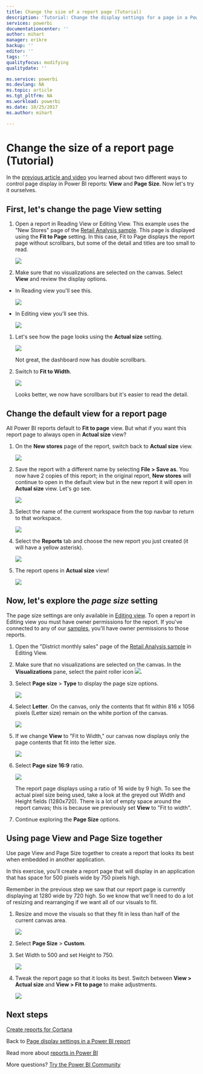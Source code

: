 ```yaml
---
title: Change the size of a report page (Tutorial)
description: 'Tutorial: Change the display settings for a page in a Power BI report'
services: powerbi
documentationcenter: ''
author: mihart
manager: erikre
backup: ''
editor: ''
tags: ''
qualityfocus: modifying
qualitydate: ''

ms.service: powerbi
ms.devlang: NA
ms.topic: article
ms.tgt_pltfrm: NA
ms.workload: powerbi
ms.date: 10/25/2017
ms.author: mihart

---
```

# Change the size of a report page (Tutorial)
In the [previous article and video](power-bi-report-display-settings.md) you learned about two different ways to control page display in Power BI reports: **View** and **Page Size**. Now let's try it ourselves.

## First, let's change the page View setting
1. Open a report in Reading View or Editing View. This example uses the "New Stores" page of the [Retail Analysis sample](sample-retail-analysis.md).  This page is displayed using the **Fit to Page** setting.  In this case, Fit to Page displays the report page without scrollbars, but some of the detail and titles are too small to read.
   
   ![](media/power-bi-change-report-display-settings/pbi_fit_to_page.png)
2. Make sure that no visualizations are selected on the canvas. Select **View** and review the display options.

* In Reading view you'll see this.
  
     ![](media/power-bi-change-report-display-settings/power-bi-page-view-menu-new.png)
* In Editing view you'll see this.
  
    ![](media/power-bi-change-report-display-settings/power-bi-view-editing-view.png)

1. Let's see how the page looks using the **Actual size** setting.
   
   ![](media/power-bi-change-report-display-settings/power-bi-actal-size2.png)
   
   Not great, the dashboard now has double scrollbars.
2. Switch to **Fit to Width**.
   
   ![](media/power-bi-change-report-display-settings/pbi_fit_to_width.png)
   
   Looks better, we now have scrollbars but it's easier to read the detail.

## Change the default view for a report page
All Power BI reports default to **Fit to page** view. But what if you want this report page to always open in **Actual size** view?

1. On the **New stores** page of the report, switch back to **Actual size** view.
   
   ![](media/power-bi-change-report-display-settings/power-bi-actual-size.png)
2. Save the report with a different name by selecting **File > Save as**. You now have 2 copies of this report; in the original report, **New stores** will continue to open in the default view but in the new report it will open in **Actual size** view. Let's go see.
   
   ![](media/power-bi-change-report-display-settings/power-bi-save-as.png)
3. Select the name of the current workspace from the top navbar to return to that workspace.  
   
   ![](media/power-bi-change-report-display-settings/power-bi-my-workspace.png)
4. Select the **Reports** tab and choose the new report you just created (it will have a yellow asterisk).
   
    ![](media/power-bi-change-report-display-settings/power-bi-new-report2.png)
5. The report opens in **Actual size** view!
   
   ![](media/power-bi-change-report-display-settings/power-bi-actal-size2.png)

## Now, let's explore the *page size* setting
The page size settings are only available in [Editing view](powerbi-service-interact-with-a-report-in-editing-view.md). To open a report in Editing view you must have owner permissions for the report. If you've connected to any of our [samples](sample-datasets.md), you'll have owner permissions to those reports.

1. Open the "District monthly sales" page of the [Retail Analysis sample](sample-retail-analysis.md) in Editing View.
2. Make sure that no visualizations are selected on the canvas.  In the **Visualizations** pane, select the paint roller icon ![](media/power-bi-change-report-display-settings/power-bi-paintroller.png).
3. Select **Page size** &gt; **Type** to display the page size options.
   
   ![](media/power-bi-change-report-display-settings/power-bi-page-size-menu-new.png)
4. Select **Letter**.  On the canvas, only the contents that fit within 816 x 1056 pixels (Letter size) remain on the white portion of the canvas.
   
   ![](media/power-bi-change-report-display-settings/power-bi-letter-new.png)
5. If we change **View** to "Fit to Width," our canvas now displays only the page contents that fit into the letter size.
   
   ![](media/power-bi-change-report-display-settings/power-bi-fit-to-width-new.png)
6. Select **Page size** **16:9** ratio.
   
   ![](media/power-bi-change-report-display-settings/power-bi-16-to-9-new.png)
   
   The report page displays using a ratio of 16 wide by 9 high. To see the actual pixel size being used, take a look at the greyed out Width and Height fields (1280x720). There is a lot of empty space around the report canvas; this is because we previously set **View** to "Fit to width".
7. Continue exploring the **Page Size** options.

## Using page View and Page Size together
Use page View and Page Size together to create a report that looks its best when embedded in another application.

In this exercise, you'll create a report page that will display in an application that has space for 500 pixels wide by 750 pixels high.

Remember in the previous step we saw that our report page is currently displaying at 1280 wide by 720 high. So we know that we'll need to do a lot of resizing and rearranging if we want all of our visuals to fit.

1. Resize and move the visuals so that they fit in less than half of the current canvas area.
   
    ![](media/power-bi-change-report-display-settings/power-bi-custom-view.gif)
2. Select **Page Size** &gt; **Custom**.
3. Set Width to 500 and set Height to 750.
   
    ![](media/power-bi-change-report-display-settings/power-bi-custom-new.png)
4. Tweak the report page so that it looks its best. Switch between **View > Actual size** and **View > Fit to page** to make adjustments.
   
    ![](media/power-bi-change-report-display-settings/power-bi-final-new.png)

## Next steps
[Create reports for Cortana](powerbi-service-cortana-desktop-entity-cards.md)

Back to [Page display settings in a Power BI report](power-bi-report-display-settings.md)

Read more about  [reports in Power BI ](powerbi-service-reports.md)

More questions? [Try the Power BI Community](http://community.powerbi.com/)

